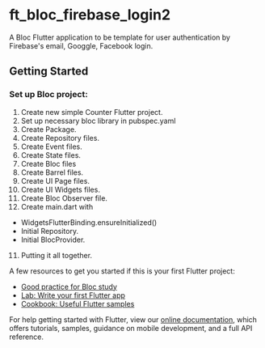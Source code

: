 # ft_bloc_firebase_login2

A Bloc Flutter application to be template for user authentication by Firebase's email, Googgle, Facebook login.

## Getting Started
### Set up Bloc project:
1) Create new simple Counter Flutter project.
2) Set up necessary bloc library in pubspec.yaml
3) Create Package.
3) Create Repository files.
4) Create Event files.
5) Create State files.
6) Create Bloc files
7) Create Barrel files.
8) Create UI Page files.
9) Create UI Widgets files.
10) Create Bloc Observer file.
11) Create main.dart with 
  - WidgetsFlutterBinding.ensureInitialized()
  - Initial Repository.
  - Initial BlocProvider.
11) Putting it all together.


A few resources to get you started if this is your first Flutter project:
- [Good practice for Bloc study](https://bloclibrary.dev/#/flutterfirebaselogintutorial)
- [Lab: Write your first Flutter app](https://flutter.dev/docs/get-started/codelab)
- [Cookbook: Useful Flutter samples](https://flutter.dev/docs/cookbook)

For help getting started with Flutter, view our
[online documentation](https://flutter.dev/docs), which offers tutorials,
samples, guidance on mobile development, and a full API reference.
